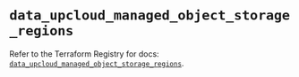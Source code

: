 # `data_upcloud_managed_object_storage_regions`

Refer to the Terraform Registry for docs: [`data_upcloud_managed_object_storage_regions`](https://registry.terraform.io/providers/upcloudltd/upcloud/5.18.0/docs/data-sources/managed_object_storage_regions).
